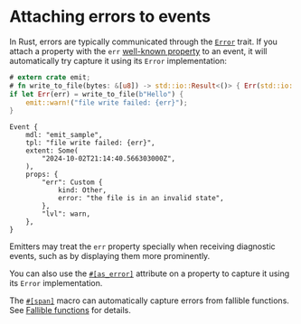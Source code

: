 # Attaching errors to events

In Rust, errors are typically communicated through the [`Error`](https://doc.rust-lang.org/std/error/trait.Error.html) trait. If you attach a property with the `err` [well-known property](https://docs.rs/emit/0.11.0-alpha.19/emit/well_known/index.html) to an event, it will automatically try capture it using its `Error` implementation:

```rust
# extern crate emit;
# fn write_to_file(bytes: &[u8]) -> std::io::Result<()> { Err(std::io::Error::new(std::io::ErrorKind::Other, "the file is in an invalid state")) }
if let Err(err) = write_to_file(b"Hello") {
    emit::warn!("file write failed: {err}");
}
```

```text
Event {
    mdl: "emit_sample",
    tpl: "file write failed: {err}",
    extent: Some(
        "2024-10-02T21:14:40.566303000Z",
    ),
    props: {
        "err": Custom {
            kind: Other,
            error: "the file is in an invalid state",
        },
        "lvl": warn,
    },
}
```

Emitters may treat the `err` property specially when receiving diagnostic events, such as by displaying them more prominently.

You can also use the [`#[as_error]`](https://docs.rs/emit/0.11.0-alpha.19/emit/attr.as_error.html) attribute on a property to capture it using its `Error` implementation.

The [`#[span]`](https://docs.rs/emit/0.11.0-alpha.19/emit/attr.span.html) macro can automatically capture errors from fallible functions. See [Fallible functions](../tracing/fallible-functions.md) for details.
